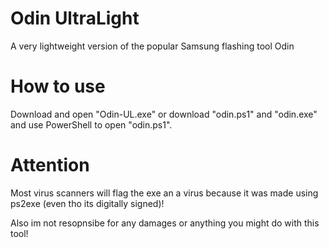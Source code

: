 # Odin UltraLight
A very lightweight version of the popular Samsung flashing tool Odin
# How to use
Download and open "Odin-UL.exe" or download "odin.ps1" and "odin.exe" and use PowerShell to open "odin.ps1".
# Attention
Most virus scanners will flag the exe an a virus because it was made using ps2exe (even tho its digitally signed)!

Also im not resopnsibe for any damages or anything you might do with this tool!

